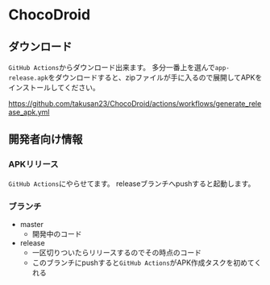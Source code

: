 # ChocoDroid

## ダウンロード

`GitHub Actions`からダウンロード出来ます。
多分一番上を選んで`app-release.apk`をダウンロードすると、zipファイルが手に入るので展開してAPKをインストールしてください。

https://github.com/takusan23/ChocoDroid/actions/workflows/generate_release_apk.yml

## 開発者向け情報

### APKリリース

`GitHub Actions`にやらせてます。
releaseブランチへpushすると起動します。

### ブランチ
- master
    - 開発中のコード
- release
    - 一区切りついたらリリースするのでその時点のコード
    - このブランチにpushすると`GitHub Actions`がAPK作成タスクを初めてくれる